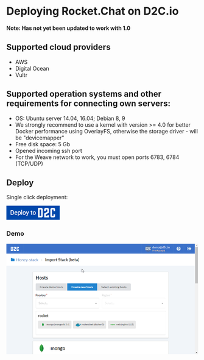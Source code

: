# Deploying Rocket.Chat on D2C.io

**Note: Has not yet been updated to work with 1.0**

## Supported cloud providers

- AWS
- Digital Ocean
- Vultr

## Supported operation systems and other requirements for connecting own servers:

- OS: Ubuntu server 14.04, 16.04; Debian 8, 9
- We strongly recommend to use a kernel with version >= 4.0 for better Docker performance using OverlayFS, otherwise the storage driver - will be "devicemapper"
- Free disk space: 5 Gb
- Opened incoming ssh port
- For the Weave network to work, you must open ports 6783, 6784 (TCP/UDP)

## Deploy

Single click deployment:

[![Deploy](https://github.com/mastappl/images/blob/master/deployTo.png)](https://panel.d2c.io/?import=https://github.com/d2cio/rocketchat-stack/archive/master.zip/)

### Demo

![How to deploy a stack](https://github.com/mastappl/images/blob/master/rocketchat.gif)
